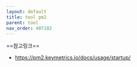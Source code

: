 ```yaml
---
layout: default
title: tool pm2
parent: tool
nav_order: 407102
---
```


==참고링크==
* https://pm2.keymetrics.io/docs/usage/startup/
